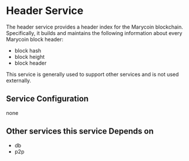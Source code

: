 # Header Service

The header service provides a header index for the Marycoin blockchain. Specifically, it builds and maintains the following information about every Marycoin block header:

- block hash
- block height
- block header

This service is generally used to support other services and is not used externally.

## Service Configuration

none

## Other services this service Depends on

- db
- p2p

